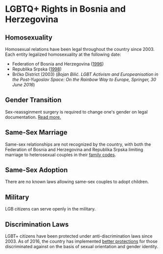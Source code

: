 # LGBTQ+ Rights in Bosnia and Herzegovina

## Homosexuality
Homosexual relations have been legal throughout the country since 2003. Each entity legalized homosexuality at the following date:
* Federation of Bosnia and Herzegovina ([1996](https://www.globalgayz.com/gay-life-in-bosnia-and-herzegovina/))
* Republika Srpska ([1998](https://www.globalgayz.com/gay-life-in-bosnia-and-herzegovina/))
* Brčko District (2003) (*Bojan Bilić. LGBT Activism and Europeanisation in the Post-Yugoslav Space: On the Rainbow Way to Europe, Springer, 30 June 2016*)

## Gender Transition
Sex-reassginment surgery is required to change one's gender on legal documentation. [Read more.](https://www.lgbti-era.org/content/bosnia-and-herzegovina)

## Same-Sex Marriage
Same-sex relationships are not recognized by the country, with both the Federation of Bosnia and Herzegovina and Republika Srpska limiting marriage to heterosexual couples in their [family codes](https://lib.ohchr.org/HRBodies/UPR/Documents/Session7/BA/JS_UPR_BIH_S07_2010_JointSubmission.pdf).

## Same-Sex Adoption
There are no known laws allowing same-sex couples to adopt children.

## Military
LGB citizens can serve openly in the military.

## Discrimination Laws
LGBT+ citizens have been protected under anti-discrimination laws since 2003. As of 2016, the country has implemented [better protections](https://soc.ba/en/better-protection-of-lgbti-persons-through-the-amendments-to-the-anti-discrimination-law-of-bih/) for those discriminated against on the basis of sexual orientation and gender identity.
